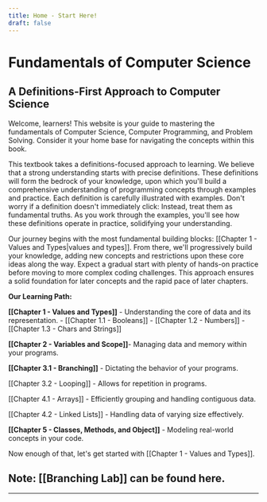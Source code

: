 ```yaml
---
title: Home - Start Here!
draft: false
---
```


# Fundamentals of Computer Science

## A Definitions-First Approach to Computer Science

Welcome, learners! This website is your guide to mastering the fundamentals of Computer Science, Computer Programming, and Problem Solving. Consider it your home base for navigating the concepts within this book.

This textbook takes a definitions-focused approach to learning. We believe that a strong understanding starts with precise definitions. These definitions will form the bedrock of your knowledge, upon which you'll build a comprehensive understanding of programming concepts through examples and practice. Each definition is carefully illustrated with examples. Don't worry if a definition doesn't immediately click: Instead, treat them as fundamental truths. As you work through the examples, you'll see how these definitions operate in practice, solidifying your understanding.

Our journey begins with the most fundamental building blocks: [[Chapter 1 - Values and Types|values and types]]. From there, we'll progressively build your knowledge, adding new concepts and restrictions upon these core ideas along the way. Expect a gradual start with plenty of hands-on practice before moving to more complex coding challenges. This approach ensures a solid foundation for later concepts and the rapid pace of later chapters.

**Our Learning Path:**

**[[Chapter 1 - Values and Types]]** - Understanding the core of data and its representation.
	- [[Chapter 1.1 - Booleans]]
	- [[Chapter 1.2 - Numbers]]
	- [[Chapter 1.3 - Chars and Strings]]

**[[Chapter 2 - Variables and Scope]]**- Managing data and memory within your programs.

**[[Chapter 3.1 - Branching]]** - Dictating the behavior of your programs.

[[Chapter 3.2 - Looping]] - Allows for repetition in programs.

[[Chapter 4.1 - Arrays]] - Efficiently grouping and handling contiguous data.

[[Chapter 4.2 - Linked Lists]] - Handling data of varying size effectively.

**[[Chapter 5 - Classes, Methods, and Object]]** - Modeling real-world concepts in your code.

Now enough of that, let's get started with [[Chapter 1 - Values and Types]].

## Note: [[Branching Lab]] can be found here.
---
